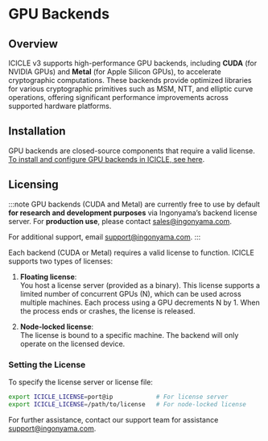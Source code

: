 # GPU Backends

## Overview

ICICLE v3 supports high-performance GPU backends, including **CUDA** (for NVIDIA GPUs) and **Metal** (for Apple Silicon GPUs), to accelerate cryptographic computations. These backends provide optimized libraries for various cryptographic primitives such as MSM, NTT, and elliptic curve operations, offering significant performance improvements across supported hardware platforms.

## Installation

GPU backends are closed-source components that require a valid license. [To install and configure GPU backends in ICICLE, see here](./getting_started#installing-and-using-icicle).

## Licensing

:::note
GPU backends (CUDA and Metal) are currently free to use by default **for research and development purposes** via Ingonyama’s backend license server.
For **production use**, please contact sales@ingonyama.com.  
  
For additional support, email support@ingonyama.com.
:::

Each backend (CUDA or Metal) requires a valid license to function. ICICLE supports two types of licenses:

1. **Floating license**:  
   You host a license server (provided as a binary). This license supports a limited number of concurrent GPUs (N), which can be used across multiple machines. Each process using a GPU decrements N by 1. When the process ends or crashes, the license is released.

2. **Node-locked license**:  
   The license is bound to a specific machine. The backend will only operate on the licensed device.

### Setting the License

To specify the license server or license file:

```bash
export ICICLE_LICENSE=port@ip            # For license server
export ICICLE_LICENSE=/path/to/license   # For node-locked license
```

For further assistance, contact our support team for assistance support@ingonyama.com.
